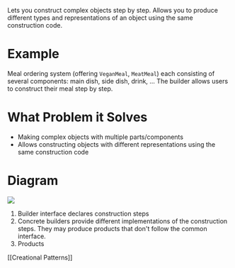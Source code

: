 Lets you construct complex objects step by step. Allows you to produce different types and representations of an object using the same construction code.

# Example
Meal ordering system (offering `VeganMeal`, `MeatMeal`) each consisting of several components: main dish, side dish, drink, ... The builder allows users to construct their meal step by step.

# What Problem it Solves
- Making complex objects with multiple parts/components
- Allows constructing objects with different representations using the same construction code

# Diagram

![](https://i.imgur.com/em7Ytlc.png)
1. Builder interface declares construction steps
2. Concrete builders provide different implementations of the construction steps. They may produce products that don't follow the common interface.
3. Products 

[[Creational Patterns]]